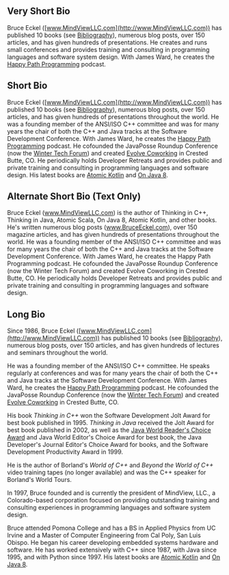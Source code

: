## Very Short Bio

Bruce Eckel ([www.MindViewLLC.com](http://www.MindViewLLC.com)) has published 10
books (see [Bibliography](https://www.mindviewllc.com/bibliography/)), numerous
blog posts, over 150 articles, and has given hundreds of presentations. He
creates and runs small conferences and provides training and consulting in
programming languages and software system design. With James Ward, he creates
the [Happy Path Programming](http://happypathprogramming.com/) podcast.


## Short Bio

Bruce Eckel ([www.MindViewLLC.com](http://www.MindViewLLC.com)) has published 10
books (see [Bibliography](https://www.mindviewllc.com/bibliography/)), numerous
blog posts, over 150 articles, and has given hundreds of presentations
throughout the world. He was a founding member of the ANSI/ISO C++ committee and
was for many years the chair of both the C++ and Java tracks at the Software
Development Conference. With James Ward, he creates the [Happy Path
Programming](http://happypathprogramming.com/) podcast. He cofounded the
JavaPosse Roundup Conference (now the
[Winter Tech Forum](http://www.WinterTechForum.com)) and created
[Evolve Coworking](http://www.EvolveWork.co) in Crested Butte, CO. He
periodically holds Developer Retreats and provides public and private training
and consulting in programming languages and software design. His latest
books are [Atomic Kotlin](https://www.atomickotlin.com/) and
[On Java 8](https://www.onjava8.com/).

## Alternate Short Bio (Text Only)

Bruce Eckel (www.MindViewLLC.com) is the author of Thinking in C++, Thinking in Java, Atomic Scala, On Java 8, Atomic Kotlin, and other books. He's written numerous blog posts (www.BruceEckel.com), over 150 magazine articles, and has given hundreds of presentations throughout the world. He was a founding member of the ANSI/ISO C++ committee and was for many years the chair of both the C++ and Java tracks at the Software Development Conference. With James Ward, he creates the Happy Path Programming podcast. He cofounded the JavaPosse Roundup Conference (now the Winter Tech Forum) and created Evolve Coworking in Crested Butte, CO. He periodically holds Developer Retreats and provides public and private training and consulting in programming languages and software design.

## Long Bio

Since 1986, Bruce Eckel ([www.MindViewLLC.com](http://www.MindViewLLC.com)) has
published 10 books (see
[Bibliography](https://www.mindviewllc.com/bibliography/)), numerous blog posts,
over 150 articles, and has given hundreds of lectures and seminars throughout
the world.

He was a founding member of the ANSI/ISO C++ committee. He speaks regularly at
conferences and was for many years the chair of both the C++ and Java tracks at
the Software Development Conference. With James Ward, he creates the
[Happy Path Programming](http://happypathprogramming.com/) podcast. He cofounded
the JavaPosse Roundup Conference (now the
[Winter Tech Forum](http://www.WinterTechForum.com)) and created
[Evolve Coworking](http://www.EvolveWork.co) in Crested Butte, CO.

His book *Thinking in C++* won the Software Development Jolt Award for best book
published in 1995. *Thinking in Java* received the Jolt Award for best book
published in 2002, as well as the [Java World Reader's Choice
Award](http://www.javaworld.com/javaworld/rcawards99/jw-0320-rca.html) and Java
World Editor's Choice Award for best book, the Java Developer's Journal Editor's
Choice Award for books, and the Software Development Productivity Award in 1999.

He is the author of Borland's *World of C++* and *Beyond the World of C++* video
training tapes (no longer available) and was the C++ speaker for Borland's World
Tours.

In 1997, Bruce founded and is currently the president of MindView, LLC., a
Colorado-based corporation focused on providing outstanding training and
consulting experiences in programming languages and software system design.

Bruce attended Pomona College and has a BS in Applied Physics from UC Irvine and
a Master of Computer Engineering from Cal Poly, San Luis Obispo. He began his
career developing embedded systems hardware and software. He has worked
extensively with C++ since 1987, with Java since 1995, and with Python since
1997. His latest books are [Atomic Kotlin](https://www.atomickotlin.com/) and
[On Java 8](https://www.onjava8.com/).
